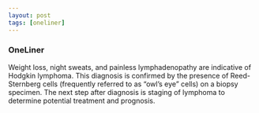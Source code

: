 ```yaml
---
layout: post
tags: [oneliner]
---
```



### OneLiner

Weight loss, night sweats, and painless lymphadenopathy are indicative of Hodgkin lymphoma. This diagnosis is confirmed by the presence of Reed-Sternberg cells (frequently referred to as “owl’s eye” cells) on a biopsy specimen. The next step after diagnosis is staging of lymphoma to determine potential treatment and prognosis.

